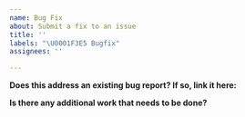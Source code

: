 ```yaml
---
name: Bug Fix
about: Submit a fix to an issue
title: ''
labels: "\U0001F3E5 Bugfix"
assignees: ''

---
```


**Does this address an existing bug report? If so, link it here:**
<!--Provide the ticket number, and the source. If it is a github ticket, then #ticketNum will be sufficient. A WoWAce ticket should include a URL.-->

**Is there any additional work that needs to be done?**
<!--Make a list here of things that you know are still incomplete in this submission
E.g.:
- [ ] Fix regression in doohickey 1
- [x] Ensure that widget 483 can access this feature-->
